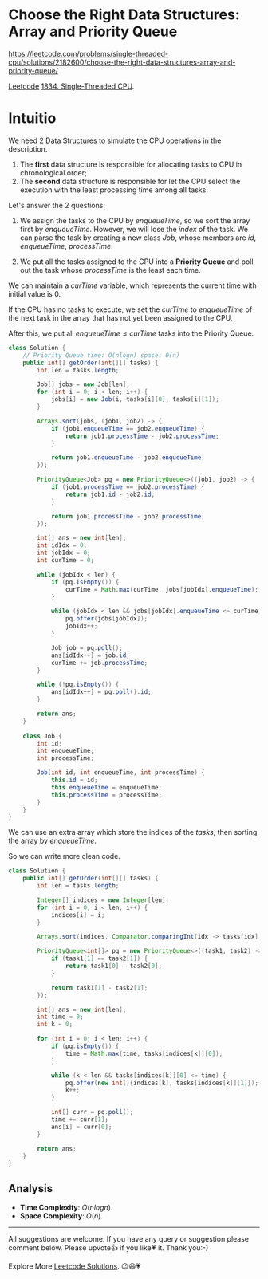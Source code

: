 # Choose the Right Data Structures: Array and Priority Queue

https://leetcode.com/problems/single-threaded-cpu/solutions/2182600/choose-the-right-data-structures-array-and-priority-queue/


[Leetcode](https://leetcode.com/) [1834. Single-Threaded CPU](https://leetcode.com/problems/single-threaded-cpu/).

# Intuitio

We need $2$ Data Structures to simulate the CPU operations in the description.

1. The **first** data structure is responsible for allocating tasks to CPU in chronological order;
2. The **second** data structure is responsible for let the CPU select the execution with the least processing time among all tasks.

Let's answer the $2$ questions:

1. We assign the tasks to the CPU by $enqueueTime$, so we sort the array first by $enqueueTime$. However, we will lose the $index$ of the task. We can parse the task by creating a new class $Job$, whose members are $id$, $enqueueTime$, $processTime$.

2. We put all the tasks assigned to the CPU into a **Priority Queue** and poll out the task whose $processTime$ is the least each time. 

We can maintain a $curTime$ variable, which represents the current time with initial value is $0$.

If the CPU has no tasks to execute, we set the $curTime$ to $enqueueTime$ of the next task in the array that has not yet been assigned to the CPU.

After this, we put all $enqueueTime \le curTime$ tasks into the Priority Queue. 


```java
class Solution {
    // Priority Queue time: O(nlogn) space: O(n)
    public int[] getOrder(int[][] tasks) {
        int len = tasks.length;

        Job[] jobs = new Job[len];
        for (int i = 0; i < len; i++) {
            jobs[i] = new Job(i, tasks[i][0], tasks[i][1]);
        }

        Arrays.sort(jobs, (job1, job2) -> {
            if (job1.enqueueTime == job2.enqueueTime) {
                return job1.processTime - job2.processTime;
            }

            return job1.enqueueTime - job2.enqueueTime;
        });

        PriorityQueue<Job> pq = new PriorityQueue<>((job1, job2) -> {
            if (job1.processTime == job2.processTime) {
                return job1.id - job2.id;
            }

            return job1.processTime - job2.processTime;
        });

        int[] ans = new int[len];
        int idIdx = 0;
        int jobIdx = 0;
        int curTime = 0;

        while (jobIdx < len) {
            if (pq.isEmpty()) {
                curTime = Math.max(curTime, jobs[jobIdx].enqueueTime);
            }

            while (jobIdx < len && jobs[jobIdx].enqueueTime <= curTime) {
                pq.offer(jobs[jobIdx]);
                jobIdx++;
            }

            Job job = pq.poll();
            ans[idIdx++] = job.id;
            curTime += job.processTime;
        }

        while (!pq.isEmpty()) {
            ans[idIdx++] = pq.poll().id;
        }

        return ans;
    }
    
    class Job {
        int id;
        int enqueueTime;
        int processTime;

        Job(int id, int enqueueTime, int processTime) {
            this.id = id;
            this.enqueueTime = enqueueTime;
            this.processTime = processTime;
        }
    }
}
```

We can use an extra array which store the indices of the $tasks$, then sorting the array by $enqueueTime$.

So we can write more clean code.

```java
class Solution {
    public int[] getOrder(int[][] tasks) {
        int len = tasks.length;

        Integer[] indices = new Integer[len];
        for (int i = 0; i < len; i++) {
            indices[i] = i;
        }

        Arrays.sort(indices, Comparator.comparingInt(idx -> tasks[idx][0]));

        PriorityQueue<int[]> pq = new PriorityQueue<>((task1, task2) -> {
            if (task1[1] == task2[1]) {
                return task1[0] - task2[0];
            }

            return task1[1] - task2[1];
        });

        int[] ans = new int[len];
        int time = 0;
        int k = 0;

        for (int i = 0; i < len; i++) {
            if (pq.isEmpty()) {
                time = Math.max(time, tasks[indices[k]][0]);
            }

            while (k < len && tasks[indices[k]][0] <= time) {
                pq.offer(new int[]{indices[k], tasks[indices[k]][1]});
                k++;
            }

            int[] curr = pq.poll();
            time += curr[1];
            ans[i] = curr[0];
        }

        return ans;
    }
}
```

## Analysis

- **Time Complexity**: $O(nlogn)$.
- **Space Complexity**: $O(n)$.


------------

All suggestions are welcome. 
If you have any query or suggestion please comment below.
Please upvote👍 if you like💗 it. Thank you:-)

Explore More [Leetcode Solutions](https://leetcode.com/discuss/general-discussion/1868912/My-Leetcode-Solutions-All-In-One). 😉😃💗

